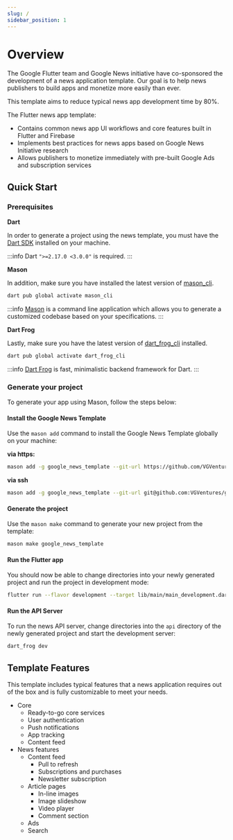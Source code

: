 ```yaml
---
slug: /
sidebar_position: 1
---
```


# Overview

The Google Flutter team and Google News initiative have co-sponsored the development of a news application template. Our goal is to help news publishers to build apps and monetize more easily than ever.

This template aims to reduce typical news app development time by 80%.

The Flutter news app template:

- Contains common news app UI workflows and core features built in Flutter and Firebase
- Implements best practices for news apps based on Google News Initiative research
- Allows publishers to monetize immediately with pre-built Google Ads and subscription services

## Quick Start

### Prerequisites

**Dart**

In order to generate a project using the news template, you must have the [Dart SDK][dart_installation_link] installed on your machine.

:::info
Dart `">=2.17.0 <3.0.0"` is required.
:::

**Mason**

In addition, make sure you have installed the latest version of [mason_cli][mason_cli_link].

```bash
dart pub global activate mason_cli
```

:::info
[Mason][mason_link] is a command line application which allows you to generate a customized codebase based on your specifications.
:::

**Dart Frog**

Lastly, make sure you have the latest version of [dart_frog_cli][dart_frog_cli_link] installed.

```bash
dart pub global activate dart_frog_cli
```

:::info
[Dart Frog][dart_frog_link] is fast, minimalistic backend framework for Dart.
:::

### Generate your project

To generate your app using Mason, follow the steps below:

#### Install the Google News Template

Use the `mason add` command to install the Google News Template globally on your machine:

**via https:**

```bash
mason add -g google_news_template --git-url https://github.com/VGVentures/google_news_template --git-path google_news_template
```

**via ssh**

```bash
mason add -g google_news_template --git-url git@github.com:VGVentures/google_news_template.git --git-path google_news_template
```

#### Generate the project

Use the `mason make` command to generate your new project from the template:

```bash
mason make google_news_template
```

#### Run the Flutter app

You should now be able to change directories into your newly generated project and run the project in development mode:

```bash
flutter run --flavor development --target lib/main/main_development.dart
```

#### Run the API Server

To run the news API server, change directories into the `api` directory of the newly generated project and start the development server:

```bash
dart_frog dev
```

## Template Features

This template includes typical features that a news application requires out of the box and is fully customizable to meet your needs.

- Core
  - Ready-to-go core services
  - User authentication
  - Push notifications
  - App tracking
  - Content feed
- News features
  - Content feed
    - Pull to refresh
    - Subscriptions and purchases
    - Newsletter subscription
  - Article pages
    - In-line images
    - Image slideshow
    - Video player
    - Comment section
  - Ads
  - Search

[dart_frog_cli_link]: https://pub.dev/packages/dart_frog_cli
[dart_frog_link]: https://dartfrog.vgv.dev
[dart_installation_link]: https://dart.dev/get-dart
[mason_link]: https://github.com/felangel/mason
[mason_cli_link]: https://pub.dev/packages/mason_cli
